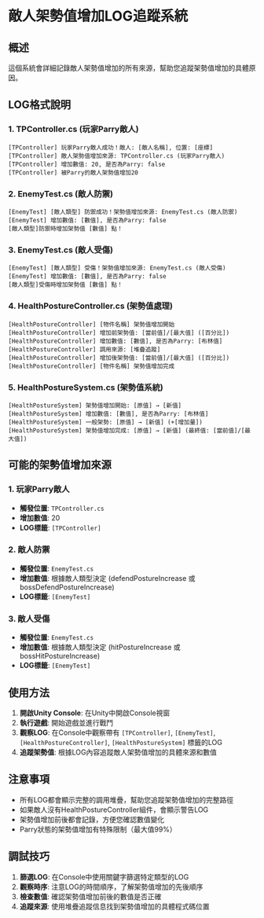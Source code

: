 # 敵人架勢值增加LOG追蹤系統

## 概述
這個系統會詳細記錄敵人架勢值增加的所有來源，幫助您追蹤架勢值增加的具體原因。

## LOG格式說明

### 1. TPController.cs (玩家Parry敵人)
```
[TPController] 玩家Parry敵人成功！敵人: [敵人名稱], 位置: [座標]
[TPController] 敵人架勢值增加來源: TPController.cs (玩家Parry敵人)
[TPController] 增加數值: 20, 是否為Parry: false
[TPController] 被Parry的敵人架勢值增加20
```

### 2. EnemyTest.cs (敵人防禦)
```
[EnemyTest] [敵人類型] 防禦成功！架勢值增加來源: EnemyTest.cs (敵人防禦)
[EnemyTest] 增加數值: [數值], 是否為Parry: false
[敵人類型]防禦時增加架勢值 [數值] 點！
```

### 3. EnemyTest.cs (敵人受傷)
```
[EnemyTest] [敵人類型] 受傷！架勢值增加來源: EnemyTest.cs (敵人受傷)
[EnemyTest] 增加數值: [數值], 是否為Parry: false
[敵人類型]受傷時增加架勢值 [數值] 點！
```

### 4. HealthPostureController.cs (架勢值處理)
```
[HealthPostureController] [物件名稱] 架勢值增加開始
[HealthPostureController] 增加前架勢值: [當前值]/[最大值] ([百分比])
[HealthPostureController] 增加數值: [數值], 是否為Parry: [布林值]
[HealthPostureController] 調用來源: [堆疊追蹤]
[HealthPostureController] 增加後架勢值: [當前值]/[最大值] ([百分比])
[HealthPostureController] [物件名稱] 架勢值增加完成
```

### 5. HealthPostureSystem.cs (架勢值系統)
```
[HealthPostureSystem] 架勢值增加開始: [原值] → [新值]
[HealthPostureSystem] 增加數值: [數值], 是否為Parry: [布林值]
[HealthPostureSystem] 一般架勢: [原值] → [新值] (+[增加量])
[HealthPostureSystem] 架勢值增加完成: [原值] → [新值] (最終值: [當前值]/[最大值])
```

## 可能的架勢值增加來源

### 1. 玩家Parry敵人
- **觸發位置**: `TPController.cs`
- **增加數值**: 20
- **LOG標籤**: `[TPController]`

### 2. 敵人防禦
- **觸發位置**: `EnemyTest.cs`
- **增加數值**: 根據敵人類型決定 (defendPostureIncrease 或 bossDefendPostureIncrease)
- **LOG標籤**: `[EnemyTest]`

### 3. 敵人受傷
- **觸發位置**: `EnemyTest.cs`
- **增加數值**: 根據敵人類型決定 (hitPostureIncrease 或 bossHitPostureIncrease)
- **LOG標籤**: `[EnemyTest]`

## 使用方法

1. **開啟Unity Console**: 在Unity中開啟Console視窗
2. **執行遊戲**: 開始遊戲並進行戰鬥
3. **觀察LOG**: 在Console中觀察帶有 `[TPController]`, `[EnemyTest]`, `[HealthPostureController]`, `[HealthPostureSystem]` 標籤的LOG
4. **追蹤架勢值**: 根據LOG內容追蹤敵人架勢值增加的具體來源和數值

## 注意事項

- 所有LOG都會顯示完整的調用堆疊，幫助您追蹤架勢值增加的完整路徑
- 如果敵人沒有HealthPostureController組件，會顯示警告LOG
- 架勢值增加前後都會記錄，方便您確認數值變化
- Parry狀態的架勢值增加有特殊限制（最大值99%）

## 調試技巧

1. **篩選LOG**: 在Console中使用關鍵字篩選特定類型的LOG
2. **觀察時序**: 注意LOG的時間順序，了解架勢值增加的先後順序
3. **檢查數值**: 確認架勢值增加前後的數值是否正確
4. **追蹤來源**: 使用堆疊追蹤信息找到架勢值增加的具體程式碼位置 